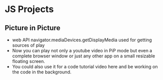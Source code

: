 # JS Projects
## Picture in Picture

- web API navigator.mediaDevices.getDisplayMedia used for getting sources of play
- Now you can play not only a youtube video in PiP mode but even a complete browser window or just any other app on a small resizable floating screen.
- You could also use it for a code tutorial video here and be working on the code in the background.

